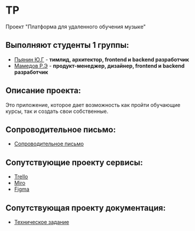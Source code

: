 # TP
Проект "Платформа для удаленного обучения музыке"<br />

## Выполняют студенты 1 группы:<br />
* [Пьянин Ю.Г](https://github.com/bosonhiiggs) - **тимлид, архитектор, frontend и backend разработчик**<br />
* [Мамедов Р.Э](https://github.com/raf989) - **продукт-менеджер, дизайнер, frontend и backend разработчик**<br />

## Описание проекта:<br />
Это  приложение, которое дает возможность как пройти обучающие курсы, так и создать свои собственные. <br />

## Сопроводительное письмо:
- [Сопроводительное письмо](https://github.com/raf989/Music-Training/tree/main/%D0%A1%D0%BE%D0%BF%D1%80%D0%BE%D0%B2%D0%BE%D0%B4%D0%B8%D1%82%D0%B5%D0%BB%D1%8C%D0%BD%D0%BE%D0%B5%20%D0%BF%D0%B8%D1%81%D1%8C%D0%BC%D0%BE)<br />

## Сопутствующие проекту сервисы:
- [Trello](https://trello.com/b/3VyvQdzn/%D0%BF%D0%BB%D0%B0%D1%82%D1%84%D0%BE%D1%80%D0%BC%D0%B0-%D0%B4%D0%BB%D1%8F-%D1%83%D0%B4%D0%B0%D0%BB%D0%B5%D0%BD%D0%BD%D0%BE%D0%B3%D0%BE-%D0%BE%D0%B1%D1%83%D1%87%D0%B5%D0%BD%D0%B8%D1%8F-%D0%BC%D1%83%D0%B7%D1%8B%D0%BA%D0%B5)<br />
- [Miro](https://miro.com/app/board/uXjVNiBhocU=/)<br />
- [Figma](https://www.figma.com/file/rah11smidv5eEEE3ZBRIzi/Untitled?type=design&node-id=4%3A20&mode=design&t=5kJl0kSeNyTX7BSY-1)<br />

## Сопутствующая проекту документация:
- [Техническое задание](https://github.com/raf989/Music-Training/tree/main/%D0%A2%D0%B5%D1%85%D0%BD%D0%B8%D1%87%D0%B5%D1%81%D0%BA%D0%BE%D0%B5%20%D0%B7%D0%B0%D0%B4%D0%B0%D0%BD%D0%B8%D0%B5)<br /> 
